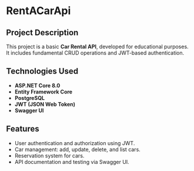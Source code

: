 # RentACarApi

## Project Description
This project is a basic **Car Rental API**, developed for educational purposes. It includes fundamental CRUD operations and JWT-based authentication.

## Technologies Used
- **ASP.NET Core 8.0**
- **Entity Framework Core**
- **PostgreSQL**
- **JWT (JSON Web Token)**
- **Swagger UI**

## Features
- User authentication and authorization using JWT.
- Car management: add, update, delete, and list cars.
- Reservation system for cars.
- API documentation and testing via Swagger UI.
